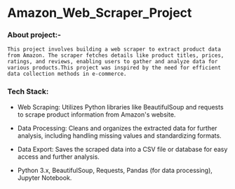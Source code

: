 # Amazon_Web_Scraper_Project



### About project:-
    This project involves building a web scraper to extract product data from Amazon. The scraper fetches details like product titles, prices, ratings, and reviews, enabling users to gather and analyze data for 
    various products.This project was inspired by the need for efficient data collection methods in e-commerce.
### Tech Stack:

* Web Scraping: Utilizes Python libraries like BeautifulSoup and requests to scrape product information from Amazon's website.
  
* Data Processing: Cleans and organizes the extracted data for further analysis, including handling missing values and standardizing formats.
  
* Data Export: Saves the scraped data into a CSV file or database for easy access and further analysis.
  
* Python 3.x, BeautifulSoup, Requests, Pandas (for data processing), Jupyter Notebook.
